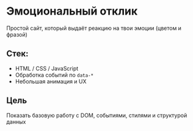 # Эмоциональный отклик

Простой сайт, который выдаёт реакцию на твои эмоции (цветом и фразой)

## Стек:
- HTML / CSS / JavaScript
- Обработка событий по `data-*`
- Небольшая анимация и UX

## Цель
Показать базовую работу с DOM, событиями, стилями и структурой данных
